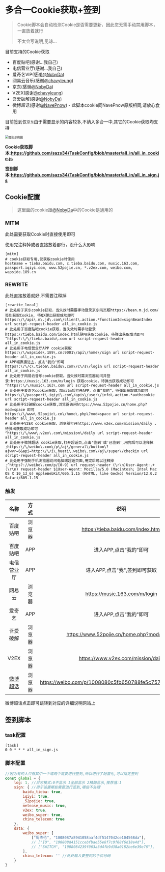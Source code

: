 # 多合一Cookie获取+签到

> Cookie脚本会自动检测Cookie是否需要更新，因此您无需手动禁用脚本，一直放着就行
>
> 不太会写说明,见谅...

目前支持的Cookie获取

- 百度贴吧(感谢...我自己)
- 电信营业厅(感谢...我自己)
- 爱奇艺VIP(感谢[@NobyDa](https://github.com/NobyDa))
- 网易云音乐(感谢[@chavyleung](https://github.com/chavyleung))
- 京东(感谢[@NobyDa](https://github.com/NobyDa))
- V2EX(感谢[@chavyleung](https://github.com/chavyleung))
- 吾爱破解(感谢[@NobyDa](https://github.com/NobyDa))
- 微博超话(感谢[@NavePnow](https://github.com/NavePnow/Profiles)) - 此脚本cookie同NavePnow原版相同,请放心食用

目前签到仅`京东`由于需要显示的内容较多,不纳入多合一中,其它的Cookie获取均支持

<img src="assets/签到示例图.png" alt="签到示例图" style="zoom:67%;" />

**Cookie获取脚本:https://github.com/sazs34/TaskConfig/blob/master/all_in/all_in_cookie.js**

**签到脚本:https://github.com/sazs34/TaskConfig/blob/master/all_in/all_in_sign.js**

## Cookie配置

> 这里面的cookie跟[@NobyDa](https://github.com/NobyDa/Script)中的Cookie是通用的



### MITM

此处需要获取Cookie时直接使用即可

使用完注释掉或者直接放着都行，没什么大影响

```
[mitm]
# cookie获取专用,仅获取cookie时使用
hostname = tieba.baidu.com, c.tieba.baidu.com, music.163.com, passport.iqiyi.com, www.52pojie.cn, *.v2ex.com, weibo.com, wapside.189.cn
```
### REWRITE

此处直接放着就好,不需要注释掉

```
[rewrite_local]
# 此处用于京东cookie获取，当失效时需要手动登录京东网页版https://bean.m.jd.com/ 签到获取Cookie, 待QX弹出获取成功即可
https:\/\/api\.m\.jd\.com\/client\.action.*functionId=signBeanIndex url script-request-header all_in_cookie.js
# 此处用于百度贴吧cookie获取，当失效时需手动登录https://tieba.baidu.com/index.html贴吧获取cookie，待弹出获取成功即可
^https?:\/\/tieba.baidu\.com url script-request-header all_in_cookie.js
# 此处用于电信营业厅APP cookie获取
https:\/\/wapside\.189\.cn:9001\/api\/home\/sign url script-request-header all_in_cookie.js
# APP端直接进去，点击"我的"即可
https?:\/\/c\.tieba\.baidu\.com\/c\/s\/login url script-request-header all_in_cookie.js
# 此处用于网易云音乐cookie获取，当失效时需浏览器访问并登录:https://music.163.com/m/login 获取cookie，待弹出获取成功即可
^https?:\/\/music\.163\.com url script-request-header all_in_cookie.js
# 此处用于爱奇艺cookie获取，加mitm后打开APP，点击“我的”，待弹出获取成功即可
https:\/\/passport\.iqiyi\.com\/apis\/user\/info\.action.*authcookie url script-request-header all_in_cookie.js
# 此处用于52破解cookie获取,浏览器访问https://www.52pojie.cn/home.php?mod=space 即可
https:\/\/www\.52pojie\.cn\/home\.php\?mod=space url script-request-header all_in_cookie.js
# 此处用于V2EX cookie获取，浏览器打开https://www.v2ex.com/mission/daily ，待弹出获取成功即可
^https:\/\/www\.v2ex\.com\/mission\/daily url script-request-header all_in_cookie.js
# 此处用于微博超话 cookie获取,打开超话页,点击'签到'或'已签到',用完后可以注释掉
;https:\/\/weibo\.com\/p\/aj\/general\/button\?ajwvr=6&api=http:\/\/i\.huati\.weibo\.com\/aj\/super\/checkin url script-request-header all_in_cookie.js
# 此处用于强制手机浏览器访问电脑端超话页面,用完后可以注释掉
;^https?://weibo\.com/p/[0-9] url request-header (\r\n)User-Agent:.+(\r\n) request-header $1User-Agent: Mozilla/5.0 (Macintosh; Intel Mac OS X 10_13_6) AppleWebKit/605.1.15 (KHTML, like Gecko) Version/12.0.2 Safari/605.1.15

```

### 触发

|                             名称                             |  方式  |                            说明                            |
| :----------------------------------------------------------: | :----: | :--------------------------------------------------------: |
|                           百度贴吧                           | 浏览器 |             https://tieba.baidu.com/index.html             |
|                           百度贴吧                           |  APP   |                   进入APP,点击"我的"即可                   |
|                          电信营业厅                          |  APP   |               进入APP,点击"我",签到即可获取                |
|                            网易云                            | 浏览器 |               https://music.163.com/m/login                |
|                            爱奇艺                            |  APP   |                   进入APP,点击"我的"即可                   |
|                           吾爱破解                           | 浏览器 |         https://www.52pojie.cn/home.php?mod=space          |
|                             V2EX                             | 浏览器 |             https://www.v2ex.com/mission/daily             |
| [微博超话](https://nave.work/%E5%BE%AE%E5%8D%9A%E8%B6%85%E8%AF%9D%E8%87%AA%E5%8A%A8%E7%AD%BE%E5%88%B0%E8%84%9A%E6%9C%AC.html) | 浏览器 | https://weibo.com/p/1008080c5fb650788fe5c7577f0b6ec4a34038 |

微博超话点击即可跳转到对应的详细说明网站上

## 签到脚本

### task配置

```
[task]
0 0 * * * all_in_sign.js
```

### 脚本配置

```javascript
//因为有的人只有其中一个或两个需要进行签到,所以进行了配置化,可以指定签到
const global = {
    log: 1, //日志模式:0不显示 1全部显示 2精简显示,推荐值:1
    sign: { //用于设置哪些需要进行签到,哪些不处理
        baidu_tieba: true,
        iqiyi: true,
        _52pojie: true,
        netease_music: true,
        v2ex: true,
        weibo_super: true,
        china_telecom: true
    },
    data: {
        weibo_super: [
            ["周杰伦", "1008087a8941058aaf4df5147042ce104568da"],
            // ["IU", "100808d4151ccebfbae55e8f7c0f68f6d18e4d"],
            // ["SWITCH", "1008084239f063a3d4fb9d38a0182be6e39e76"],
        ],
        china_telecom: '' //此处输入要签到的手机号码
    }
}
```


